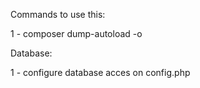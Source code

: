 Commands to use this:

1 - composer dump-autoload -o

Database:

1 - configure database acces on config.php